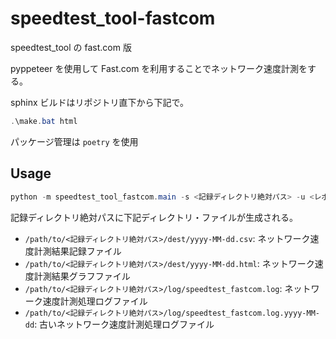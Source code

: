 # speedtest_tool-fastcom

speedtest_tool の fast.com 版

pyppeteer を使用して Fast.com を利用することでネットワーク速度計測をする。

sphinx ビルドはリポジトリ直下から下記で。

```powershell
.\make.bat html
```

パッケージ管理は `poetry` を使用

## Usage

```powershell
python -m speedtest_tool_fastcom.main -s <記録ディレクトリ絶対パス> -u <レポート出力ディレクトリ絶対パス>
```

記録ディレクトリ絶対パスに下記ディレクトリ・ファイルが生成される。

- `/path/to/<記録ディレクトリ絶対パス>/dest/yyyy-MM-dd.csv`: ネットワーク速度計測結果記録ファイル
- `/path/to/<記録ディレクトリ絶対パス>/dest/yyyy-MM-dd.html`: ネットワーク速度計測結果グラフファイル
- `/path/to/<記録ディレクトリ絶対パス>/log/speedtest_fastcom.log`: ネットワーク速度計測処理ログファイル
- `/path/to/<記録ディレクトリ絶対パス>/log/speedtest_fastcom.log.yyyy-MM-dd`: 古いネットワーク速度計測処理ログファイル
